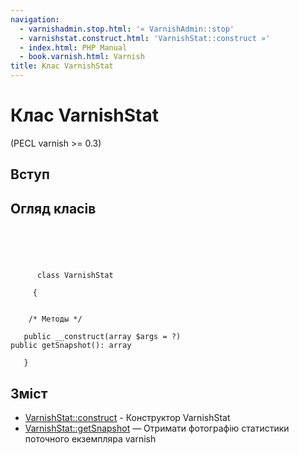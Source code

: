```yaml
---
navigation:
  - varnishadmin.stop.html: '« VarnishAdmin::stop'
  - varnishstat.construct.html: 'VarnishStat::construct »'
  - index.html: PHP Manual
  - book.varnish.html: Varnish
title: Клас VarnishStat
---
```

# Клас VarnishStat

(PECL varnish >= 0.3)

## Вступ

## Огляд класів

```classsynopsis



    
     
      class VarnishStat
     
     {


    /* Методы */
    
   public __construct(array $args = ?)
public getSnapshot(): array

   }
```

## Зміст

-   [VarnishStat::construct](varnishstat.construct.html) - Конструктор VarnishStat
-   [VarnishStat::getSnapshot](varnishstat.getsnapshot.html) — Отримати фотографію статистики поточного екземпляра varnish
